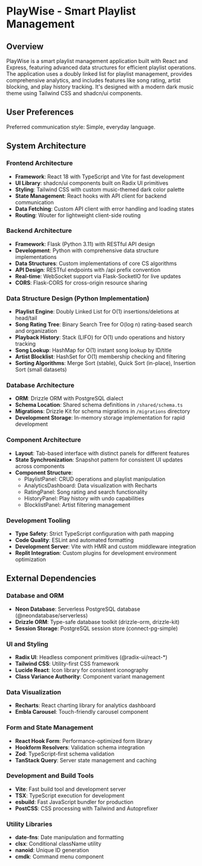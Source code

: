# PlayWise - Smart Playlist Management

## Overview

PlayWise is a smart playlist management application built with React and Express, featuring advanced data structures for efficient playlist operations. The application uses a doubly linked list for playlist management, provides comprehensive analytics, and includes features like song rating, artist blocking, and play history tracking. It's designed with a modern dark music theme using Tailwind CSS and shadcn/ui components.

## User Preferences

Preferred communication style: Simple, everyday language.

## System Architecture

### Frontend Architecture
- **Framework**: React 18 with TypeScript and Vite for fast development
- **UI Library**: shadcn/ui components built on Radix UI primitives
- **Styling**: Tailwind CSS with custom music-themed dark color palette
- **State Management**: React hooks with API client for backend communication
- **Data Fetching**: Custom API client with error handling and loading states
- **Routing**: Wouter for lightweight client-side routing

### Backend Architecture
- **Framework**: Flask (Python 3.11) with RESTful API design
- **Development**: Python with comprehensive data structure implementations
- **Data Structures**: Custom implementations of core CS algorithms
- **API Design**: RESTful endpoints with /api prefix convention
- **Real-time**: WebSocket support via Flask-SocketIO for live updates
- **CORS**: Flask-CORS for cross-origin resource sharing

### Data Structure Design (Python Implementation)
- **Playlist Engine**: Doubly Linked List for O(1) insertions/deletions at head/tail
- **Song Rating Tree**: Binary Search Tree for O(log n) rating-based search and organization
- **Playback History**: Stack (LIFO) for O(1) undo operations and history tracking
- **Song Lookup**: HashMap for O(1) instant song lookup by ID/title
- **Artist Blocklist**: HashSet for O(1) membership checking and filtering
- **Sorting Algorithms**: Merge Sort (stable), Quick Sort (in-place), Insertion Sort (small datasets)

### Database Architecture
- **ORM**: Drizzle ORM with PostgreSQL dialect
- **Schema Location**: Shared schema definitions in `/shared/schema.ts`
- **Migrations**: Drizzle Kit for schema migrations in `/migrations` directory
- **Development Storage**: In-memory storage implementation for rapid development

### Component Architecture
- **Layout**: Tab-based interface with distinct panels for different features
- **State Synchronization**: Snapshot pattern for consistent UI updates across components
- **Component Structure**:
  - PlaylistPanel: CRUD operations and playlist manipulation
  - AnalyticsDashboard: Data visualization with Recharts
  - RatingPanel: Song rating and search functionality
  - HistoryPanel: Play history with undo capabilities
  - BlocklistPanel: Artist filtering management

### Development Tooling
- **Type Safety**: Strict TypeScript configuration with path mapping
- **Code Quality**: ESLint and automated formatting
- **Development Server**: Vite with HMR and custom middleware integration
- **Replit Integration**: Custom plugins for development environment optimization

## External Dependencies

### Database and ORM
- **Neon Database**: Serverless PostgreSQL database (@neondatabase/serverless)
- **Drizzle ORM**: Type-safe database toolkit (drizzle-orm, drizzle-kit)
- **Session Storage**: PostgreSQL session store (connect-pg-simple)

### UI and Styling
- **Radix UI**: Headless component primitives (@radix-ui/react-*)
- **Tailwind CSS**: Utility-first CSS framework
- **Lucide React**: Icon library for consistent iconography
- **Class Variance Authority**: Component variant management

### Data Visualization
- **Recharts**: React charting library for analytics dashboard
- **Embla Carousel**: Touch-friendly carousel component

### Form and State Management
- **React Hook Form**: Performance-optimized form library
- **Hookform Resolvers**: Validation schema integration
- **Zod**: TypeScript-first schema validation
- **TanStack Query**: Server state management and caching

### Development and Build Tools
- **Vite**: Fast build tool and development server
- **TSX**: TypeScript execution for development
- **esbuild**: Fast JavaScript bundler for production
- **PostCSS**: CSS processing with Tailwind and Autoprefixer

### Utility Libraries
- **date-fns**: Date manipulation and formatting
- **clsx**: Conditional className utility
- **nanoid**: Unique ID generation
- **cmdk**: Command menu component